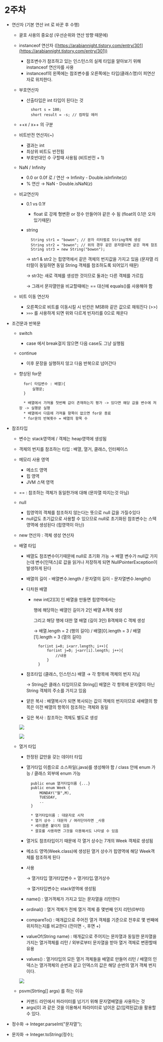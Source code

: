 # 2주차

- 연산자 (기본 연산 int 로 바꾼 후 수행)
    - 괄호 사용의 중요성 (우선순위와 연산 방향 때문에)
    - instanceof 연산자 ([https://arabiannight.tistory.com/entry/301](https://arabiannight.tistory.com/entry/301))
        - 참조변수가 참조하고 있는 인스턴스의 실제 타입을 알아보기 위해 instanceof 연산자를 사용
        - instanceof의 왼쪽에는 참조변수를 오른쪽에는 타입(클래스명)이 피연산자로 위치한다.
    - 부호연산자
        - 산출타입은 int 타입이 된다는 것

                short s = 100;
                short result = -s; // 컴파일 에러 

    - ++x / x++ 의 구분
    - 비트반전 연산자(~)
        - 결과는 int
        - 최상위 비트도 반전됨
        - 부호반대인 수 구할때 사용됨 (비트반전  + 1)
    - NaN / Infinity
        - 0.0 or 0.0f 로 / 연산 → Infinity - Double.isInfinite(z)
        - % 연산 → NaN - Double.isNaN(z)
    - 비교연산자
        - 0.1 vs 0.1f
            - float 로 강제 형변환 or 정수 만들어야 같은 수 됨 (float의 0.1은 오차있기때문)
        - string

                String str1 = "bowon"; // 문자 리터럴로 String객체 생성 
                String str2 = "bowon"; // 위의 경우 같은 문자열이면 같은 객체 참조
                String str3 = new String("bowon");

            → str1 & str2 는 힙영역에서 같은 객체의 번지값을 가지고 있음 (문자열 리터럴이 동일하면 동일 String 객체를 참조하도록 되어있기 때문)

            → str3는 새로 객체를 생성한 것이므로 둘과는 다른 객체를 가르킴 

            → 그래서 문자열만을 비교할때에는 == 대신에 equals()를 사용해야 함 

    - 비트 이동 연산자
        - 오른쪽으로 비트를 이동시킬 시 빈칸은 MSB와 같은 값으로 채워진다 (>>)
        - `>>>` 를 사용하게 되면 위와 다르게 빈자리를 0으로 채운다
- 조건문과 반복문
    - switch
        - case 에서 break걸지 않으면 다음 case도 그냥 실행됨
    - continue
        - 이후 문장을 실행하지 않고 다음 반복으로 넘어간다
    - 향상된 for문

            for( 타입변수 : 배열){
            	실행문;
            }
            
            * 배열에서 가져올 첫번째 값이 존재하는지 평가 -> 있다면 해당 값을 변수에 저장 -> 실행문 실행
            * 배열에서 다음에 가져올 항목이 없으면 for문 종료
            * for문의 반복횟수 = 배열의 항목 수

- 참조타입
    - 변수는 stack영역에 / 객체는 heap영역에 생성됨
    - 객체의 번지를 참조하는 타입 : 배열, 열거, 클래스, 인터페이스
    - 메모리 사용 영역
        - 메소드 영역
        - 힙 영역
        - JVM 스택 영역
    - == : 참조하는 객체가 동일한가에 대해 (문자열 따지는것 아님)
    - null
        - 힙영역의 객체를 참조하지 않는다는 뜻으로 null 값을 가질수있다
        - null값도 초기값으로 사용할 수 있으므로 null로 초기화된 참조변수는 스택영역에 생성된다 (힙영역이 아닌)
    - new 연산자 : 객체 생성 연산자
    - 배열 타입
        - 배열도 참조변수이기때문에 null로 초기화 가능 → 배열 변수가 null값 가지는데 변수[인덱스]로 값을 읽거나 저장하게 되면 NullPointerException이 발생하게 된다
        - 배열의 길이 - 배열변수.length / 문자열의 길이 - 문자열변수.length()
        - 다차원 배열
            - new int[2][3] 인 배열을 만들면 힙영역에서는

                행에 해당하는 배열인 길이가 2인 배열 A객체 생성

                그리고 해당 행에 대한 열 배열 (길이 3인) B객체와 C 객체 생성 

                → 배열.length = 2 (행의 길이) / 배열[0].length = 3 / 배열[1].length = 3 (열의 길이)

                    for(int i=0; i<arr.length; i++){
                    	for(int j=0; j<arr[i].length; j++){
                    		//내용
                    	}
                    }

        - 참조타입 (클래스, 인스턴스) 배열 → 각 항목에 객체의 번지 지님

            → String은 클래스 타입이므로 String[] 배열은 각 항목에 문자열이 아닌 String 객체의 주소를 가지고 있음 

        - 얕은 복사 : 배열복사가 되면 복사되는 값이 객체의 번지이므로 새배열의 항목은 이전 배열의 항목이 참조하는 객체와 동일
        - 깊은 복사 : 참조하는 객체도 별도로 생성

        ![](-85e3562d-f8eb-40b7-a3cb-eb5d383c362duntitled)

        ![](-cf76e205-bc21-4e7a-bede-fcfc54168a71untitled)

    - 열거 타입
        - 한정된 값만을 갖는 데이터 타입
        - 열거타입 이름으로 소스파일(.java)를 생성해야 함 / class 안에 enum 가능 / 클래스 외부에 enum 가능

                public enum 열거타입이름 {...}
                public enum Week {
                	MONDAY("월",M), 
                	TUESDAY, 
                	..
                } 
                
                * 열거타입이름 : 대문자로 시작
                * 열거 상수 : 대문자 / 여러단어라면 _사용 
                * 세미콜론 붙이지 않음 
                * 괄호를 사용하면 그것을 이용해서도 나타낼 수 있음 

        - 열거도 참조타입이기 때문에 각 열거 상수는 7개의 Week 객체로 생성됨
        - 메소드 영역(Week.class)에 생성된 열거 상수가 힙영역에 해당 Week객체를 참조하게 된다
        - 사용

            → 열거타입 열거타입변수 = 열거타입.열거상수 

            → 열거타입변수는 stack영역에 생성됨 

        - name() : 열거객체가 가지고 있는 문자열을 리턴한다
        - ordinal() : 열거 객체가 전체 열거 객체 중 몇번째 인지 리턴(0부터)
        - compareTo() : 매개값으로 주어진 열거 객체를 기준으로 전후로 몇 번째에 위치하는지를 비교한다 (전이면 -, 후면 +)
        - valueOf(String name) : 매개값으로 주어지는 문자열과 동일한 문자열을 가지는 열거객체를 리턴 / 외부로부터 문자열을 받아 열거 객체로 변환할때 유용
        - values() : 열거타입의 모든 열거 객체들을 배열로 만들어 리턴 / 배열의 인덱스는 열거객체의 순번과 같고 인덱스의 값은 해당 순번의 열거 객체 번지이다.

        ![](-52018a34-39e6-487a-9370-36c00ef9043cuntitled)

    - psvm(Strting[] args) 를 하는 이유
        - 커맨드 라인에서 파라미터를 넘기기 위해 문자열배열을 사용하는 것
        - args[0] 과 같은 것을 이용해서 파라미터로 넘어온 값(입력된값)을 활용할 수 있다.

- 정수화 → Integer.parseInt("문자열");
- 문자화 → Integer.toString(정수);
